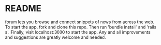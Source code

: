 # README

forum lets you browse and connect snippets of news from across the web. To start the app, fork and clone this repo. Then run 'bundle install' and 'rails s'. Finally, visit localhost:3000 to start the app. Any and all improvements and suggestions are greatly welcome and needed.
